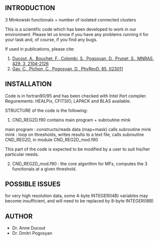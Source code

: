 ## INTRODUCTION

3 Minkowski functionals + number of isolated connected clusters

This is a scientific code which has been developed to work in our environment.
Please let us know if you have any problems running it for your task and,
of course, if you find any bugs. 

If used in publications, please cite:

1) [Ducout, A., Bouchet, F., Colombi, S., Pogosyan, D., Prunet, S., MNRAS, 429, 3, 2104-2126](https://academic.oup.com/mnras/article/429/3/2104/1001307) 
2) [Gay, C., Pichon, C., Pogosyan, D., PhyRevD, 85, 023011](https://journals.aps.org/prd/abstract/10.1103/PhysRevD.85.023011)

## INSTALLATION

Code is in fortran90/95 and has been checked with Intel ifort compiler.
Reguirements: HEALPix, CFITSIO, LAPACK and BLAS available.

STRUCTURE of the code is the following:

1) CND_REG2D.f90 contains main program + subroutine mink

main program : 
    constructs/reads data (map+mask) calls subroutine mink
mink : 
    loop on thresholds, writes results to a text file,
    calls subroutine CND_REG2D, in module CND_REG2D_mod.f90

This part of the code is expected to be modified by a user to suit
his/her particular needs.

2) CND_REG2D_mod.f90 : 
    the core algorithm for MFs, computes the 3 functionals at a given threshold.
    
## POSSIBLE ISSUES

for very high resolution data, some 4-byte INTEGER(I4B) variables may become
insufficient, and will need to be replaced by 8-byte INTEGER(I8B)


## AUTHOR

- Dr. Anne Ducout
- Dr. Dmitri Pogosyan

